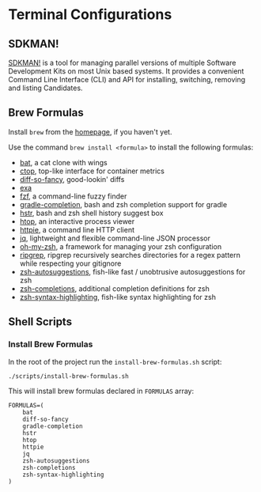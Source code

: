 # Terminal Configurations

## SDKMAN!

[SDKMAN!](https://sdkman.io/install) is a tool for managing parallel versions of multiple Software Development Kits on most Unix based systems. It provides a convenient Command Line Interface (CLI) and API for installing, switching, removing and listing Candidates.

## Brew Formulas

Install `brew` from the [homepage](https://brew.sh), if you haven't yet.

Use the command `brew install <formula>` to install the following formulas:

* [bat](https://github.com/sharkdp/bat), a cat clone with wings
* [ctop](https://github.com/bcicen/ctop), top-like interface for container metrics 
* [diff-so-fancy](https://github.com/so-fancy/diff-so-fancy), good-lookin' diffs
* [exa](https://github.com/ogham/exa)
* [fzf](https://github.com/junegunn/fzf), a command-line fuzzy finder 
* [gradle-completion](https://github.com/gradle/gradle-completion), bash and zsh completion support for gradle
* [hstr](https://github.com/dvorka/hstr), bash and zsh shell history suggest box
* [htop](https://github.com/hishamhm/htop), an interactive process viewer
* [httpie](https://httpie.org), a command line HTTP client
* [jq](https://stedolan.github.io/jq), lightweight and flexible command-line JSON processor
* [oh-my-zsh](https://github.com/robbyrussell/oh-my-zsh), a framework for managing your zsh configuration
* [ripgrep](https://github.com/BurntSushi/ripgrep), ripgrep recursively searches directories for a regex pattern while respecting your gitignore
* [zsh-autosuggestions](https://github.com/zsh-users/zsh-autosuggestions), fish-like fast / unobtrusive autosuggestions for zsh
* [zsh-completions](https://github.com/zsh-users/zsh-completions), additional completion definitions for zsh
* [zsh-syntax-highlighting](https://github.com/zsh-users/zsh-syntax-highlighting), fish-like syntax highlighting for zsh

## Shell Scripts

### Install Brew Formulas

In the root of the project run the `install-brew-formulas.sh` script:

```
./scripts/install-brew-formulas.sh
```

This will install brew formulas declared in `FORMULAS` array:

```
FORMULAS=(
    bat
    diff-so-fancy
    gradle-completion
    hstr
    htop
    httpie
    jq
    zsh-autosuggestions
    zsh-completions
    zsh-syntax-highlighting
)
```